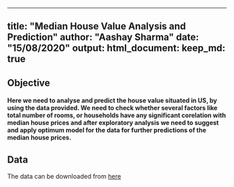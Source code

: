 
---
title: "Median House Value Analysis and Prediction"
author: "Aashay Sharma"
date: "15/08/2020"
output: 
  html_document:
        keep_md: true
---

## Objective 

#### Here we need to analyse and predict the house value situated in US, by using the data provided. We need to check whether several factors like total number of rooms, or households have any significant corelation with median house prices and after exploratory analysis we need to suggest and apply optimum model for the data for further predictions of the median house prices.

## Data 
The data can be downloaded from
[here](https://github.com/ageron/handson-ml2/raw/master/datasets/housing/housing.csv)



